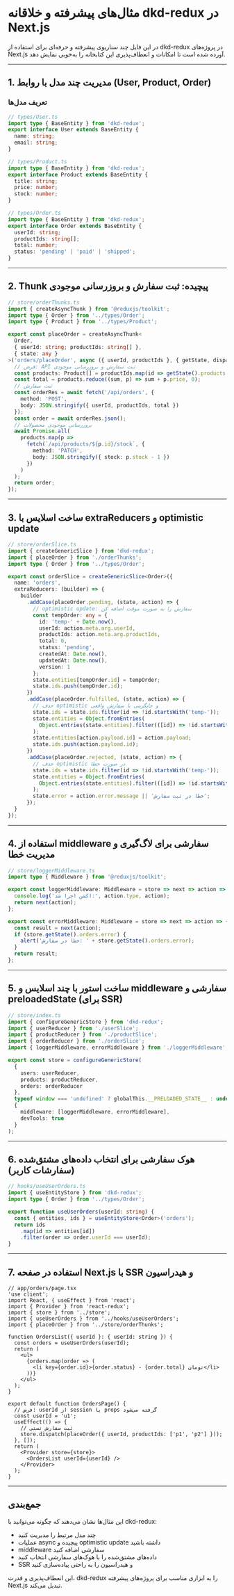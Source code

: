 # مثال‌های پیشرفته و خلاقانه dkd-redux در Next.js

در این فایل چند سناریوی پیشرفته و حرفه‌ای برای استفاده از dkd-redux در پروژه‌های Next.js آورده شده است تا امکانات و انعطاف‌پذیری این کتابخانه را به‌خوبی نمایش دهد.

---

## 1. مدیریت چند مدل با روابط (User, Product, Order)

### تعریف مدل‌ها
```ts
// types/User.ts
import type { BaseEntity } from 'dkd-redux';
export interface User extends BaseEntity {
  name: string;
  email: string;
}

// types/Product.ts
import type { BaseEntity } from 'dkd-redux';
export interface Product extends BaseEntity {
  title: string;
  price: number;
  stock: number;
}

// types/Order.ts
import type { BaseEntity } from 'dkd-redux';
export interface Order extends BaseEntity {
  userId: string;
  productIds: string[];
  total: number;
  status: 'pending' | 'paid' | 'shipped';
}
```

---

## 2. Thunk پیچیده: ثبت سفارش و بروزرسانی موجودی

```ts
// store/orderThunks.ts
import { createAsyncThunk } from '@reduxjs/toolkit';
import type { Order } from '../types/Order';
import type { Product } from '../types/Product';

export const placeOrder = createAsyncThunk<
  Order,
  { userId: string; productIds: string[] },
  { state: any }
>('orders/placeOrder', async ({ userId, productIds }, { getState, dispatch }) => {
  // فرض: API ثبت سفارش و بروزرسانی موجودی
  const products: Product[] = productIds.map(id => getState().products.entities[id]);
  const total = products.reduce((sum, p) => sum + p.price, 0);
  // ثبت سفارش
  const orderRes = await fetch('/api/orders', {
    method: 'POST',
    body: JSON.stringify({ userId, productIds, total })
  });
  const order = await orderRes.json();
  // بروزرسانی موجودی محصولات
  await Promise.all(
    products.map(p =>
      fetch(`/api/products/${p.id}/stock`, {
        method: 'PATCH',
        body: JSON.stringify({ stock: p.stock - 1 })
      })
    )
  );
  return order;
});
```

---

## 3. ساخت اسلایس با extraReducers و optimistic update

```ts
// store/orderSlice.ts
import { createGenericSlice } from 'dkd-redux';
import { placeOrder } from './orderThunks';
import type { Order } from '../types/Order';

export const orderSlice = createGenericSlice<Order>({
  name: 'orders',
  extraReducers: (builder) => {
    builder
      .addCase(placeOrder.pending, (state, action) => {
        // optimistic update: سفارش را به صورت موقت اضافه کن
        const tempOrder: any = {
          id: 'temp-' + Date.now(),
          userId: action.meta.arg.userId,
          productIds: action.meta.arg.productIds,
          total: 0,
          status: 'pending',
          createdAt: Date.now(),
          updatedAt: Date.now(),
          version: 1
        };
        state.entities[tempOrder.id] = tempOrder;
        state.ids.push(tempOrder.id);
      })
      .addCase(placeOrder.fulfilled, (state, action) => {
        // حذف optimistic و جایگزینی با سفارش واقعی
        state.ids = state.ids.filter(id => !id.startsWith('temp-'));
        state.entities = Object.fromEntries(
          Object.entries(state.entities).filter(([id]) => !id.startsWith('temp-'))
        );
        state.entities[action.payload.id] = action.payload;
        state.ids.push(action.payload.id);
      })
      .addCase(placeOrder.rejected, (state, action) => {
        // حذف optimistic در صورت خطا
        state.ids = state.ids.filter(id => !id.startsWith('temp-'));
        state.entities = Object.fromEntries(
          Object.entries(state.entities).filter(([id]) => !id.startsWith('temp-'))
        );
        state.error = action.error.message || 'خطا در ثبت سفارش';
      });
  }
});
```

---

## 4. استفاده از middleware سفارشی برای لاگ‌گیری و مدیریت خطا

```ts
// store/loggerMiddleware.ts
import type { Middleware } from '@reduxjs/toolkit';

export const loggerMiddleware: Middleware = store => next => action => {
  console.log('اکشن اجرا شد:', action.type, action);
  return next(action);
};

export const errorMiddleware: Middleware = store => next => action => {
  const result = next(action);
  if (store.getState().orders.error) {
    alert('خطا در سفارش: ' + store.getState().orders.error);
  }
  return result;
};
```

---

## 5. ساخت استور با چند اسلایس و middleware سفارشی و preloadedState (برای SSR)

```ts
// store/index.ts
import { configureGenericStore } from 'dkd-redux';
import { userReducer } from './userSlice';
import { productReducer } from './productSlice';
import { orderReducer } from './orderSlice';
import { loggerMiddleware, errorMiddleware } from './loggerMiddleware';

export const store = configureGenericStore(
  {
    users: userReducer,
    products: productReducer,
    orders: orderReducer
  },
  typeof window === 'undefined' ? globalThis.__PRELOADED_STATE__ : undefined,
  {
    middleware: [loggerMiddleware, errorMiddleware],
    devTools: true
  }
);
```

---

## 6. هوک سفارشی برای انتخاب داده‌های مشتق‌شده (سفارشات کاربر)

```ts
// hooks/useUserOrders.ts
import { useEntityStore } from 'dkd-redux';
import type { Order } from '../types/Order';

export function useUserOrders(userId: string) {
  const { entities, ids } = useEntityStore<Order>('orders');
  return ids
    .map(id => entities[id])
    .filter(order => order.userId === userId);
}
```

---

## 7. استفاده در صفحه Next.js با SSR و هیدراسیون

```tsx
// app/orders/page.tsx
'use client';
import React, { useEffect } from 'react';
import { Provider } from 'react-redux';
import { store } from '../store';
import { useUserOrders } from '../hooks/useUserOrders';
import { placeOrder } from '../store/orderThunks';

function OrdersList({ userId }: { userId: string }) {
  const orders = useUserOrders(userId);
  return (
    <ul>
      {orders.map(order => (
        <li key={order.id}>{order.status} - {order.total} تومان</li>
      ))}
    </ul>
  );
}

export default function OrdersPage() {
  // فرض: userId از session یا props گرفته می‌شود
  const userId = 'u1';
  useEffect(() => {
    // ثبت سفارش تستی
    store.dispatch(placeOrder({ userId, productIds: ['p1', 'p2'] }));
  }, []);
  return (
    <Provider store={store}>
      <OrdersList userId={userId} />
    </Provider>
  );
}
```

---

## جمع‌بندی
این مثال‌ها نشان می‌دهند که چگونه می‌توانید با dkd-redux:
- چند مدل مرتبط را مدیریت کنید
- عملیات async پیچیده و optimistic update داشته باشید
- middleware سفارشی اضافه کنید
- داده‌های مشتق‌شده را با هوک‌های سفارشی انتخاب کنید
- SSR و هیدراسیون را به راحتی پیاده‌سازی کنید

این انعطاف‌پذیری و قدرت، dkd-redux را به ابزاری مناسب برای پروژه‌های پیشرفته Next.js تبدیل می‌کند. 